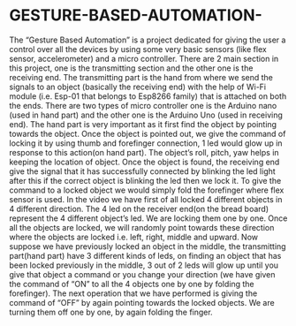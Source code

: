 # GESTURE-BASED-AUTOMATION-
The “Gesture Based Automation” is a project dedicated for giving the user a control over all the devices by using some very basic sensors
(like flex sensor, accelerometer) and a micro controller. There are 2 main section in this project, one is the transmitting section and 
the other one is the receiving end. The transmitting part is the hand from where we send the signals to an object (basically the receiving
end) with the help of Wi-Fi module (i.e. Esp-01 that belongs to Esp8266 family) that is attached on both the ends. There are two types 
of micro controller one is the Arduino nano (used in hand part) and the other one is the Arduino Uno (used in receiving end). The hand
part is very important as it first find the object by pointing towards the object. Once the object is pointed out, we give the command of 
locking it by using thumb and forefinger connection, 1 led would glow up in response to this action(on hand part).  The object’s roll,
pitch, yaw helps in keeping the location of object. Once the object is found, the receiving end give the signal that it has successfully
connected by blinking the led light after this if the correct object is blinking the led then we lock it. To give the command to a locked
object we would simply fold the forefinger where flex sensor is used.
 In the video we have first of all locked 4 different objects in 4 different direction. The 4 led on the receiver end(on the bread board)
 represent the 4 different object’s  led. We are locking them one by one. Once all the objects are locked, we will randomly point towards 
 these direction where the objects are locked i.e. left, right, middle and upward. Now suppose we have previously locked an object in the 
 middle, the transmitting part(hand part) have 3 different kinds of leds, on finding an object that has been locked previously in the 
 middle, 3 out of 2 leds will glow up until you give that object a command or you change your direction (we have given the command of 
 “ON” to all the 4 objects one by one by folding the forefinger). The next operation that we have performed is giving the command of 
 “OFF” by again pointing towards the locked objects. We are turning them off one by one, by again folding the finger.  

